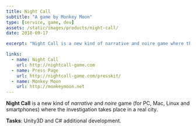 ```yaml
---
title: Night Call
subtitle: "A game by Monkey Moon"
type: [service, game, dev]
assets: /static/images/products/night-call/
date: 2018-09-17

excerpt: "Night Call is a new kind of narrative and noire game where the investigation takes place in a real city."

links:
  - name: Night Call
    url: http://nightcall-game.com
  - name: Press Page
    url: http://nightcall-game.com/presskit/
  - name: Monkey Moon
    url: http://monkeymoon.net
---
```


**Night Call** is a new kind of _narrative_ and _noire_ game (for PC, Mac, Linux and smartphones) where the investigation takes place in a real city.

**Tasks**: Unity3D and C# additional development.

